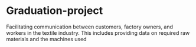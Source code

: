 # Graduation-project
Facilitating communication between customers, factory owners, and workers in the textile industry. This includes providing data on required raw materials and the machines used
